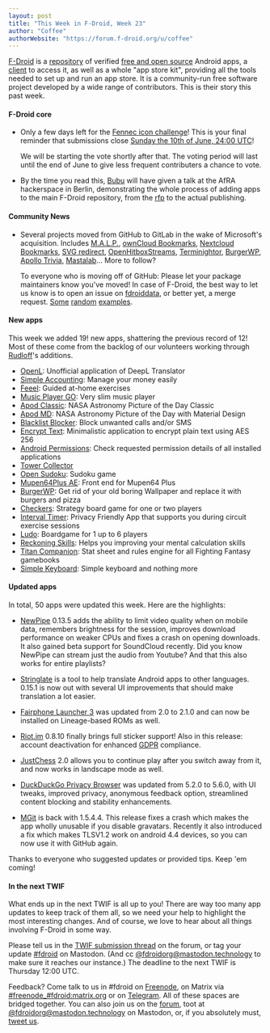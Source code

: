 ```yaml
---
layout: post
title: "This Week in F-Droid, Week 23"
author: "Coffee"
authorWebsite: "https://forum.f-droid.org/u/coffee"
---
```


[F-Droid](https://f-droid.org/) is a [repository](https://f-droid.org/packages/) of verified [free and open source](https://en.wikipedia.org/wiki/Free_and_open-source_software) Android apps, a [client](https://f-droid.org/app/org.fdroid.fdroid) to access it, as well as a whole "app store kit", providing all the tools needed to set up and run an app store. It is a community-run free software project developed by a wide range of contributors. This is their story this past week.

#### F-Droid core

* Only a few days left for the [Fennec icon challenge](https://forum.f-droid.org/t/new-icon-for-fennec-f-droid/2810)! This is your final reminder that submissions close [Sunday the 10th of June, 24:00 UTC](https://www.wolframalpha.com/input/?i=June+10,+2018,+24:00+UTC)!

  We will be starting the vote shortly after that. The voting period will last until the end of June to give less frequent contributers a chance to vote.

* By the time you read this, [Bubu](https://forum.f-droid.org/u/Bubu) will have given a talk at the AfRA hackerspace in Berlin, demonstrating the whole process of adding apps to the main F-Droid repository, from the [rfp](https://gitlab.com/fdroid/rfp) to the actual publishing.

#### Community News

* Several projects moved from GitHub to GitLab in the wake of Microsoft's acquisition. Includes [M.A.L.P.](https://f-droid.org/app/org.gateshipone.malp), [ownCloud Bookmarks](https://f-droid.org/app/org.schabi.nxbookmarks.owncloud), [Nextcloud Bookmarks](https://f-droid.org/app/org.schabi.nxbookmarks), [SVG redirect](https://f-droid.org/app/org.schabi.svgredirect), [OpenHitboxStreams](https://f-droid.org/app/org.schabi.openhitboxstreams), [Terminightor](https://f-droid.org/app/org.schabi.terminightor), [BurgerWP](https://f-droid.org/app/org.sasehash.burgerwp), [Apollo Trivia](https://f-droid.org/app/net.jakevossen.apollotrivia), [Mastalab](https://f-droid.org/app/fr.gouv.etalab.mastodon)... More to follow?

  To everyone who is moving off of GitHub: Please let your package maintainers know you've moved! In case of F-Droid, the best way to let us know is to open an issue on [fdroiddata](https://gitlab.com/fdroid/fdroiddata), or better yet, a merge request. [Some](https://gitlab.com/fdroid/fdroiddata/merge_requests/3270) [random](https://gitlab.com/fdroid/fdroiddata/merge_requests/3285) [examples](https://gitlab.com/fdroid/fdroiddata/merge_requests/3287).

#### New apps

This week we added 19! new apps, shattering the previous record of 12! Most of these come from the backlog of our volunteers working through [Rudloff](https://forum.f-droid.org/u/rudloff)'s additions.

* [OpenL](https://f-droid.org/app/com.anthony.deepl.openl): Unofficial application of DeepL Translator
* [Simple Accounting](https://f-droid.org/app/com.emmanuelmess.simpleaccounting): Manage your money easily
* [Feeel](https://f-droid.org/app/com.enjoyingfoss.feeel): Guided at-home exercises
* [Music Player GO](https://f-droid.org/app/com.iven.musicplayergo): Very slim music player
* [Apod Classic](https://f-droid.org/app/com.jvillalba.apod.classic): NASA Astronomy Picture of the Day Classic
* [Apod MD](https://f-droid.org/app/com.jvillalba.apod.md): NASA Astronomy Picture of the Day with Material Design
* [Blacklist Blocker](https://f-droid.org/app/com.kaliturin.blacklist): Block unwanted calls and/or SMS
* [Encrypt Text](https://f-droid.org/app/dk.meznik.jan.encrypttext): Minimalistic application to encrypt plain text using AES 256
* [Android Permissions](https://f-droid.org/app/in.arjsna.permissionchecker): Check requested permission details of all installed applications
* [Tower Collector](https://f-droid.org/app/info.zamojski.soft.towercollector)
* [Open Sudoku](https://f-droid.org/app/org.moire.opensudoku): Sudoku game
* [Mupen64Plus AE](https://f-droid.org/app/org.mupen64plusae.v3.alpha): Front end for Mupen64 Plus
* [BurgerWP](https://f-droid.org/app/org.sasehash.burgerwp): Get rid of your old boring Wallpaper and replace it with burgers and pizza
* [Checkers](https://f-droid.org/app/org.secuso.privacyfriendlydame): Strategy board game for one or two players
* [Interval Timer](https://f-droid.org/app/org.secuso.privacyfriendlyintervaltimer): Privacy Friendly App that supports you during circuit exercise sessions
* [Ludo](https://f-droid.org/app/org.secuso.privacyfriendlyludo): Boardgame for 1 up to 6 players
* [Reckoning Skills](https://f-droid.org/app/org.secuso.privacyfriendlyrecknoningskills): Helps you improving your mental calculation skills
* [Titan Companion](https://f-droid.org/app/pt.joaomneto.titancompanion): Stat sheet and rules engine for all Fighting Fantasy gamebooks
* [Simple Keyboard](https://f-droid.org/app/rkr.simplekeyboard.inputmethod): Simple keyboard and nothing more

#### Updated apps

In total, 50 apps were updated this week. Here are the highlights:

* [NewPipe](https://f-droid.org/app/org.schabi.newpipe) 0.13.5 adds the ability to limit video quality when on mobile data, remembers brightness for the session, improves download performance on weaker CPUs and fixes a crash on opening downloads. It also gained beta support for SoundCloud recently. Did you know NewPipe can stream just the audio from Youtube? And that this also works for entire playlists?

* [Stringlate](https://f-droid.org/app/io.github.lonamiwebs.stringlate) is a tool to help translate Android apps to other languages. 0.15.1 is now out with several UI improvements that should make translation a lot easier.

* [Fairphone Launcher 3](https://f-droid.org/app/community.fairphone.fplauncher3) was updated from 2.0 to 2.1.0 and can now be installed on Lineage-based ROMs as well.

* [Riot.im](https://f-droid.org/app/im.vector.alpha) 0.8.10 finally brings full sticker support! Also in this release: account deactivation for enhanced [GDPR](https://en.wikipedia.org/wiki/General_Data_Protection_Regulation) compliance.

* [JustChess](https://f-droid.org/app/com.alaskalinuxuser.justchess) 2.0 allows you to continue play after you switch away from it, and now works in landscape mode as well.

* [DuckDuckGo Privacy Browser](https://f-droid.org/app/com.duckduckgo.mobile.android) was updated from 5.2.0 to 5.6.0, with UI tweaks, improved privacy, anonymous feedback option, streamlined content blocking and stability enhancements.

* [MGit](https://f-droid.org/app/com.manichord.mgit) is back with 1.5.4.4. This release fixes a crash which makes the app wholly unusable if you disable gravatars. Recently it also introduced a fix which makes TLSV1.2 work on android 4.4 devices, so you can now use it with GitHub again.

Thanks to everyone who suggested updates or provided tips. Keep 'em coming!

#### In the next TWIF

What ends up in the next TWIF is all up to you! There are way too many app updates to keep track of them all, so we need your help to highlight the most interesting changes. And of course, we love to hear about all things involving F-Droid in some way.

Please tell us in the [TWIF submission thread](https://forum.f-droid.org/t/twif-submission-thread) on the forum, or tag your update [#fdroid](https://mastodon.technology/tags/fdroid) on Mastodon. (And cc [@fdroidorg@mastodon.technology](https://mastodon.technology/@fdroidorg) to make sure it reaches our instance.) The deadline to the next TWIF is Thursday 12:00 UTC.

Feedback? Come talk to us in #fdroid on [Freenode](https://freenode.net/), on Matrix via [#freenode_#fdroid:matrix.org](https://matrix.to/#/#freenode_#fdroid:matrix.org) or on [Telegram](https://t.me/joinchat/AlRQekvjWDTuQrCgMYSNVA). All of these spaces are bridged together. You can also join us on the [forum](https://forum.f-droid.org/), toot at [@fdroidorg@mastodon.technology](https://mastodon.technology/@fdroidorg) on Mastodon, or, if you absolutely must, [tweet us](https://twitter.com/fdroidorg).
